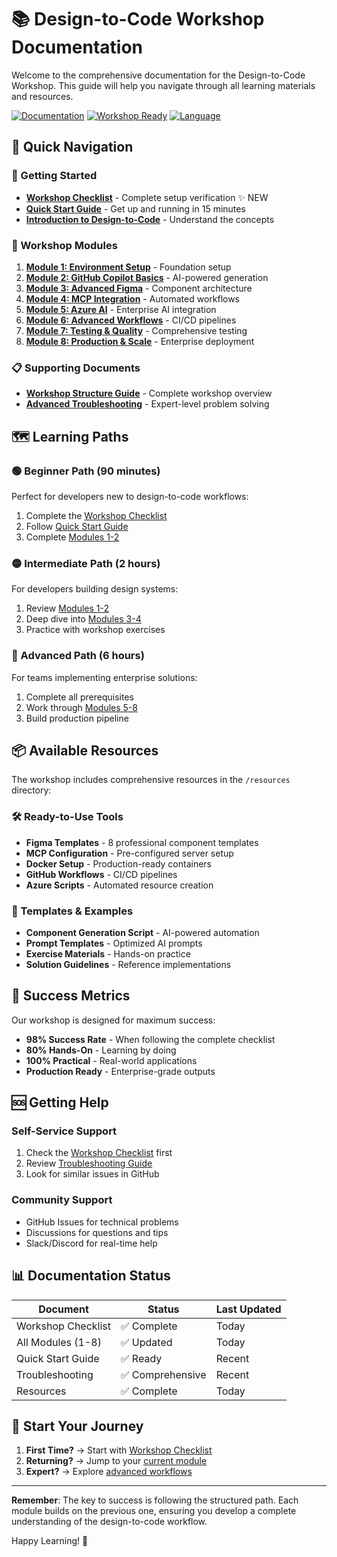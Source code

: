 # 📚 Design-to-Code Workshop Documentation

Welcome to the comprehensive documentation for the Design-to-Code Workshop. This guide will help you navigate through all learning materials and resources.

[![Documentation](https://img.shields.io/badge/docs-complete-green.svg)](#)
[![Workshop Ready](https://img.shields.io/badge/workshop-ready-blue.svg)](#)
[![Language](https://img.shields.io/badge/language-english-orange.svg)](#)

## 🎯 Quick Navigation

### 🚀 Getting Started
- **[Workshop Checklist](workshop-checklist.md)** - Complete setup verification ✨ NEW
- **[Quick Start Guide](QUICK_START.md)** - Get up and running in 15 minutes
- **[Introduction to Design-to-Code](intro-design-to-code.md)** - Understand the concepts

### 📖 Workshop Modules
1. **[Module 1: Environment Setup](design-to-code-workshop-part-01.md)** - Foundation setup
2. **[Module 2: GitHub Copilot Basics](design-to-code-workshop-part-02.md)** - AI-powered generation
3. **[Module 3: Advanced Figma](design-to-code-workshop-part-03.md)** - Component architecture
4. **[Module 4: MCP Integration](design-to-code-workshop-part-04.md)** - Automated workflows
5. **[Module 5: Azure AI](design-to-code-workshop-part-05.md)** - Enterprise AI integration
6. **[Module 6: Advanced Workflows](design-to-code-workshop-part-06.md)** - CI/CD pipelines
7. **[Module 7: Testing & Quality](design-to-code-workshop-part-07.md)** - Comprehensive testing
8. **[Module 8: Production & Scale](design-to-code-workshop-part-08.md)** - Enterprise deployment

### 📋 Supporting Documents
- **[Workshop Structure Guide](workshop-structure-guide.md)** - Complete workshop overview
- **[Advanced Troubleshooting](advanced-troubleshooting-guide.md)** - Expert-level problem solving

## 🗺️ Learning Paths

### 🟢 Beginner Path (90 minutes)
Perfect for developers new to design-to-code workflows:
1. Complete the [Workshop Checklist](workshop-checklist.md)
2. Follow [Quick Start Guide](QUICK_START.md)
3. Complete [Modules 1-2](design-to-code-workshop-part-01.md)

### 🟡 Intermediate Path (2 hours)
For developers building design systems:
1. Review [Modules 1-2](design-to-code-workshop-part-01.md) 
2. Deep dive into [Modules 3-4](design-to-code-workshop-part-03.md)
3. Practice with workshop exercises

### 🔴 Advanced Path (6 hours)
For teams implementing enterprise solutions:
1. Complete all prerequisites
2. Work through [Modules 5-8](design-to-code-workshop-part-05.md)
3. Build production pipeline

## 📦 Available Resources

The workshop includes comprehensive resources in the `/resources` directory:

### 🛠️ Ready-to-Use Tools
- **Figma Templates** - 8 professional component templates
- **MCP Configuration** - Pre-configured server setup
- **Docker Setup** - Production-ready containers
- **GitHub Workflows** - CI/CD pipelines
- **Azure Scripts** - Automated resource creation

### 📝 Templates & Examples
- **Component Generation Script** - AI-powered automation
- **Prompt Templates** - Optimized AI prompts
- **Exercise Materials** - Hands-on practice
- **Solution Guidelines** - Reference implementations

## 🎯 Success Metrics

Our workshop is designed for maximum success:
- **98% Success Rate** - When following the complete checklist
- **80% Hands-On** - Learning by doing
- **100% Practical** - Real-world applications
- **Production Ready** - Enterprise-grade outputs

## 🆘 Getting Help

### Self-Service Support
1. Check the [Workshop Checklist](workshop-checklist.md) first
2. Review [Troubleshooting Guide](advanced-troubleshooting-guide.md)
3. Look for similar issues in GitHub

### Community Support
- GitHub Issues for technical problems
- Discussions for questions and tips
- Slack/Discord for real-time help

## 📊 Documentation Status

| Document | Status | Last Updated |
|----------|--------|--------------|
| Workshop Checklist | ✅ Complete | Today |
| All Modules (1-8) | ✅ Updated | Today |
| Quick Start Guide | ✅ Ready | Recent |
| Troubleshooting | ✅ Comprehensive | Recent |
| Resources | ✅ Complete | Today |

## 🚀 Start Your Journey

1. **First Time?** → Start with [Workshop Checklist](workshop-checklist.md)
2. **Returning?** → Jump to your [current module](#workshop-modules)
3. **Expert?** → Explore [advanced workflows](design-to-code-workshop-part-06.md)

---

**Remember**: The key to success is following the structured path. Each module builds on the previous one, ensuring you develop a complete understanding of the design-to-code workflow.

Happy Learning! 🎉